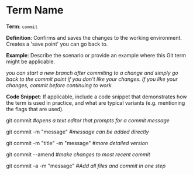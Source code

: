 # Term Name

**Term**: `commit`

**Definition**: 	Confirms and saves the changes to the working environment. 
			Creates a 'save point' you can go back to.

**Example**:  Describe the scenario or provide an example where this Git term might be applicable.

 *you can start a new branch after commiting to a change and simply go back to the commit point if you don't like your 	changes. If you like your changes, commit before continuing to work.*

**Code Snippet**: If applicable, include a code snippet that demonstrates how the term is used in practice, and what are typical variants (e.g. mentioning the flags that are used).


git commit				*#opens a text editor that prompts for a commit message*

git commit -m "message"	*#message can be added directly*

git commit -m "title" -m "message"	#*more detailed version*

git commit --amend				*#make changes to most recent commit*

git commit -a -m "message"			*#Add all files and commit in one step*
